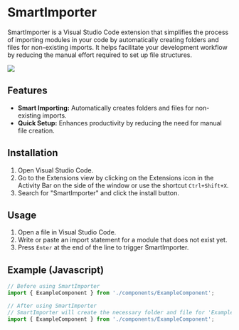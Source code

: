 ﻿# SmartImporter

SmartImporter is a Visual Studio Code extension that simplifies the process of importing modules in your code by automatically creating folders and files for non-existing imports. It helps facilitate your development workflow by reducing the manual effort required to set up file structures.

![](https://github.com/XeyberIgideli/smartimporter/blob/main/images/smartimporter.gif)

## Features

- **Smart Importing:** Automatically creates folders and files for non-existing imports. 
- **Quick Setup:** Enhances productivity by reducing the need for manual file creation.

## Installation

1. Open Visual Studio Code.
2. Go to the Extensions view by clicking on the Extensions icon in the Activity Bar on the side of the window or use the shortcut `Ctrl+Shift+X`.
3. Search for "SmartImporter" and click the install button.

## Usage

1. Open a file in Visual Studio Code.
2. Write or paste an import statement for a module that does not exist yet.
3. Press `Enter` at the end of the line to trigger SmartImporter.

## Example (Javascript)

```javascript
// Before using SmartImporter
import { ExampleComponent } from './components/ExampleComponent';

// After using SmartImporter
// SmartImporter will create the necessary folder and file for 'ExampleComponent'
import { ExampleComponent } from './components/ExampleComponent';
